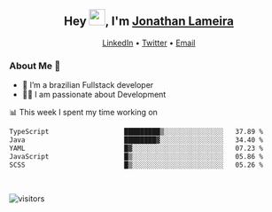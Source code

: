 <h2 align="center">Hey <img src="https://github.com/TheDudeThatCode/TheDudeThatCode/blob/master/Assets/Hi.gif" width="29">, I'm <a href="https://www.linkedin.com/in/jonathanlameira/">Jonathan Lameira</a></h2>
<p align="center">
  <a href="https://www.linkedin.com/in/jonathanlameira/">LinkedIn</a> •
  <a href="https://twitter.com/jlameira">Twitter</a> •
  <a href="mailto:jlameira@gmail.com">Email</a>
</p>

### About Me 🚀
- 🌱  I’m a brazilian Fullstack developer</br>
- 👨‍💻  I am passionate about Development</br>

<!-- ![Jonathan Lameira github stats](https://github-readme-stats.vercel.app/api?username=jlameirameli&show_icons=true&hide_border=true)&nbsp;&nbsp; -->

📊 This week I spent my time working on
<!--START_SECTION:waka-->

```txt
TypeScript                   █████████▒░░░░░░░░░░░░░░░   37.89 %
Java                         ████████▓░░░░░░░░░░░░░░░░   34.40 %
YAML                         █▓░░░░░░░░░░░░░░░░░░░░░░░   07.23 %
JavaScript                   █▒░░░░░░░░░░░░░░░░░░░░░░░   05.86 %
SCSS                         █▒░░░░░░░░░░░░░░░░░░░░░░░   05.26 %
```

<!--END_SECTION:waka-->

<br />

![visitors](https://visitor-badge.laobi.icu/badge?page_id=jlameira.jlameira)
